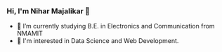 ### Hi, I'm Nihar Majalikar 👋
- 🌱 I’m currently studying B.E. in Electronics and Communication from NMAMIT
- 👀 I'm interested in Data Science and Web Development.
<!--
**NiharMajalikar/NiharMajalikar** is a ✨ _special_ ✨ repository because its `README.md` (this file) appears on your GitHub profile.

Here are some ideas to get you started:
- 
- 🔭 I’m currently working on ...
- 🌱 I’m currently learning ...
- 👯 I’m looking to collaborate on ...
- 🤔 I’m looking for help with ...
- 💬 Ask me about ...
- 📫 How to reach me: ...
- 😄 Pronouns: ...
- ⚡ Fun fact: ...
-->
